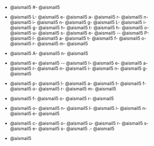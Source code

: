 - @aismail5
#- @aismail5
 - @aismail5
L- @aismail5
e- @aismail5
a- @aismail5
r- @aismail5
n- @aismail5
i- @aismail5
n- @aismail5
g- @aismail5
L- @aismail5
i- @aismail5
g- @aismail5
h- @aismail5
t- @aismail5
h- @aismail5
o- @aismail5
u- @aismail5
s- @aismail5
e- @aismail5
-- @aismail5
P- @aismail5
l- @aismail5
a- @aismail5
t- @aismail5
f- @aismail5
o- @aismail5
r- @aismail5
m- @aismail5

- @aismail5
A- @aismail5
n- @aismail5
 - @aismail5
e- @aismail5
-- @aismail5
l- @aismail5
e- @aismail5
a- @aismail5
r- @aismail5
n- @aismail5
i- @aismail5
n- @aismail5
g- @aismail5
 - @aismail5
p- @aismail5
l- @aismail5
a- @aismail5
t- @aismail5
f- @aismail5
o- @aismail5
r- @aismail5
m- @aismail5
 - @aismail5
f- @aismail5
o- @aismail5
r- @aismail5
 - @aismail5
o- @aismail5
n- @aismail5
l- @aismail5
i- @aismail5
n- @aismail5
e- @aismail5
 - @aismail5
c- @aismail5
o- @aismail5
u- @aismail5
r- @aismail5
s- @aismail5
e- @aismail5
s- @aismail5
.- @aismail5

- @aismail5
